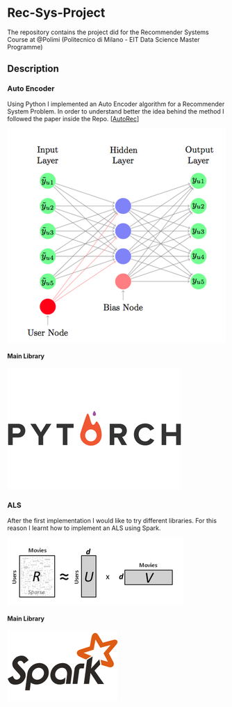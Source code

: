 # Rec-Sys-Project
The repository contains the project did for the Recommender Systems Course at @Polimi (Politecnico di Milano - EIT Data Science Master Programme)

## Description

### Auto Encoder 

Using Python I implemented an Auto Encoder algorithm for a Recommender System Problem. In order to understand better the idea behind the method I followed the paper inside the Repo. 
[[AutoRec](http://users.cecs.anu.edu.au/~akmenon/papers/autorec/autorec-paper.pdf "AutoRec")]

![](img/default_ae.png)

#### Main Library

![](img/pytorch-logo-flat.png)

### ALS

After the first implementation I would like to try different libraries. For this reason I learnt how to implement an ALS using Spark.

![](img/mf.png)

#### Main Library

![](img/spark-logo-hd.png)
